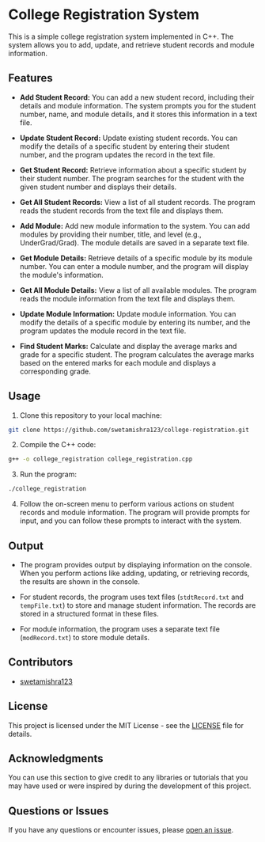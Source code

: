 

# College Registration System

This is a simple college registration system implemented in C++. The system allows you to add, update, and retrieve student records and module information.

## Features

- **Add Student Record:** You can add a new student record, including their details and module information. The system prompts you for the student number, name, and module details, and it stores this information in a text file.

- **Update Student Record:** Update existing student records. You can modify the details of a specific student by entering their student number, and the program updates the record in the text file.

- **Get Student Record:** Retrieve information about a specific student by their student number. The program searches for the student with the given student number and displays their details.

- **Get All Student Records:** View a list of all student records. The program reads the student records from the text file and displays them.

- **Add Module:** Add new module information to the system. You can add modules by providing their number, title, and level (e.g., UnderGrad/Grad). The module details are saved in a separate text file.

- **Get Module Details:** Retrieve details of a specific module by its module number. You can enter a module number, and the program will display the module's information.

- **Get All Module Details:** View a list of all available modules. The program reads the module information from the text file and displays them.

- **Update Module Information:** Update module information. You can modify the details of a specific module by entering its number, and the program updates the module record in the text file.

- **Find Student Marks:** Calculate and display the average marks and grade for a specific student. The program calculates the average marks based on the entered marks for each module and displays a corresponding grade.

## Usage

1. Clone this repository to your local machine:

```bash
git clone https://github.com/swetamishra123/college-registration.git
```

2. Compile the C++ code:

```bash
g++ -o college_registration college_registration.cpp
```

3. Run the program:

```bash
./college_registration
```

4. Follow the on-screen menu to perform various actions on student records and module information. The program will provide prompts for input, and you can follow these prompts to interact with the system.

## Output

- The program provides output by displaying information on the console. When you perform actions like adding, updating, or retrieving records, the results are shown in the console.

- For student records, the program uses text files (`stdtRecord.txt` and `tempFile.txt`) to store and manage student information. The records are stored in a structured format in these files.

- For module information, the program uses a separate text file (`modRecord.txt`) to store module details.

## Contributors

- [swetamishra123](https://github.com/swetamishra123)

## License

This project is licensed under the MIT License - see the [LICENSE](LICENSE) file for details.

## Acknowledgments

You can use this section to give credit to any libraries or tutorials that you may have used or were inspired by during the development of this project.

## Questions or Issues

If you have any questions or encounter issues, please [open an issue](https://github.com/swetamishra123/college-registration/issues).

